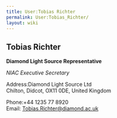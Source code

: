 ```yaml
---
title: User:Tobias Richter
permalink: User:Tobias_Richter/
layout: wiki
---
```


Tobias Richter
--------------

**Diamond Light Source Representative**

*NIAC Executive Secretary*

Address:Diamond Light Source Ltd  
Chilton, Didcot, OX11 0DE, United Kingdom

<!-- -->

Phone:+44 1235 77 8920  
Email: <Tobias.Richter@diamond.ac.uk>  
